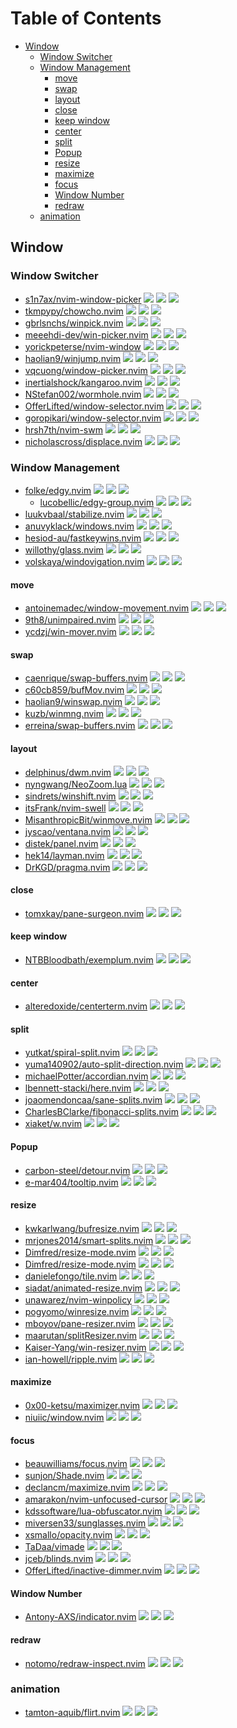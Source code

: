 # Table of Contents

<!-- toc -->

- [Window](#window)
  * [Window Switcher](#window-switcher)
  * [Window Management](#window-management)
    + [move](#move)
    + [swap](#swap)
    + [layout](#layout)
    + [close](#close)
    + [keep window](#keep-window)
    + [center](#center)
    + [split](#split)
    + [Popup](#popup)
    + [resize](#resize)
    + [maximize](#maximize)
    + [focus](#focus)
    + [Window Number](#window-number)
    + [redraw](#redraw)
  * [animation](#animation)

<!-- tocstop -->

## Window

### Window Switcher

- [s1n7ax/nvim-window-picker](https://github.com/s1n7ax/nvim-window-picker) ![](https://img.shields.io/github/stars/s1n7ax/nvim-window-picker) ![](https://img.shields.io/github/last-commit/s1n7ax/nvim-window-picker) ![](https://img.shields.io/github/commit-activity/y/s1n7ax/nvim-window-picker)
- [tkmpypy/chowcho.nvim](https://github.com/tkmpypy/chowcho.nvim) ![](https://img.shields.io/github/stars/tkmpypy/chowcho.nvim) ![](https://img.shields.io/github/last-commit/tkmpypy/chowcho.nvim) ![](https://img.shields.io/github/commit-activity/y/tkmpypy/chowcho.nvim)
- [gbrlsnchs/winpick.nvim](https://github.com/gbrlsnchs/winpick.nvim) ![](https://img.shields.io/github/stars/gbrlsnchs/winpick.nvim) ![](https://img.shields.io/github/last-commit/gbrlsnchs/winpick.nvim) ![](https://img.shields.io/github/commit-activity/y/gbrlsnchs/winpick.nvim)
- [meeehdi-dev/win-picker.nvim](https://github.com/meeehdi-dev/win-picker.nvim) ![](https://img.shields.io/github/stars/meeehdi-dev/win-picker.nvim) ![](https://img.shields.io/github/last-commit/meeehdi-dev/win-picker.nvim) ![](https://img.shields.io/github/commit-activity/y/meeehdi-dev/win-picker.nvim)
- [yorickpeterse/nvim-window](https://github.com/yorickpeterse/nvim-window) ![](https://img.shields.io/github/stars/yorickpeterse/nvim-window) ![](https://img.shields.io/github/last-commit/yorickpeterse/nvim-window) ![](https://img.shields.io/github/commit-activity/y/yorickpeterse/nvim-window)
- [haolian9/winjump.nvim](https://github.com/haolian9/winjump.nvim) ![](https://img.shields.io/github/stars/haolian9/winjump.nvim) ![](https://img.shields.io/github/last-commit/haolian9/winjump.nvim) ![](https://img.shields.io/github/commit-activity/y/haolian9/winjump.nvim)
- [vqcuong/window-picker.nvim](https://github.com/vqcuong/window-picker.nvim) ![](https://img.shields.io/github/stars/vqcuong/window-picker.nvim) ![](https://img.shields.io/github/last-commit/vqcuong/window-picker.nvim) ![](https://img.shields.io/github/commit-activity/y/vqcuong/window-picker.nvim)
- [inertialshock/kangaroo.nvim](https://github.com/inertialshock/kangaroo.nvim) ![](https://img.shields.io/github/stars/inertialshock/kangaroo.nvim) ![](https://img.shields.io/github/last-commit/inertialshock/kangaroo.nvim) ![](https://img.shields.io/github/commit-activity/y/inertialshock/kangaroo.nvim)
- [NStefan002/wormhole.nvim](https://github.com/NStefan002/wormhole.nvim) ![](https://img.shields.io/github/stars/NStefan002/wormhole.nvim) ![](https://img.shields.io/github/last-commit/NStefan002/wormhole.nvim) ![](https://img.shields.io/github/commit-activity/y/NStefan002/wormhole.nvim)
- [OfferLifted/window-selector.nvim](https://github.com/OfferLifted/window-selector.nvim) ![](https://img.shields.io/github/stars/OfferLifted/window-selector.nvim) ![](https://img.shields.io/github/last-commit/OfferLifted/window-selector.nvim) ![](https://img.shields.io/github/commit-activity/y/OfferLifted/window-selector.nvim)
- [goropikari/window-selector.nvim](https://github.com/goropikari/window-selector.nvim) ![](https://img.shields.io/github/stars/goropikari/window-selector.nvim) ![](https://img.shields.io/github/last-commit/goropikari/window-selector.nvim) ![](https://img.shields.io/github/commit-activity/y/goropikari/window-selector.nvim)
- [hrsh7th/nvim-swm](https://github.com/hrsh7th/nvim-swm) ![](https://img.shields.io/github/stars/hrsh7th/nvim-swm) ![](https://img.shields.io/github/last-commit/hrsh7th/nvim-swm) ![](https://img.shields.io/github/commit-activity/y/hrsh7th/nvim-swm)
- [nicholascross/displace.nvim](https://github.com/nicholascross/displace.nvim) ![](https://img.shields.io/github/stars/nicholascross/displace.nvim) ![](https://img.shields.io/github/last-commit/nicholascross/displace.nvim) ![](https://img.shields.io/github/commit-activity/y/nicholascross/displace.nvim)

### Window Management

- [folke/edgy.nvim](https://github.com/folke/edgy.nvim) ![](https://img.shields.io/github/stars/folke/edgy.nvim) ![](https://img.shields.io/github/last-commit/folke/edgy.nvim) ![](https://img.shields.io/github/commit-activity/y/folke/edgy.nvim)
  - [lucobellic/edgy-group.nvim](https://github.com/lucobellic/edgy-group.nvim) ![](https://img.shields.io/github/stars/lucobellic/edgy-group.nvim) ![](https://img.shields.io/github/last-commit/lucobellic/edgy-group.nvim) ![](https://img.shields.io/github/commit-activity/y/lucobellic/edgy-group.nvim)
- [luukvbaal/stabilize.nvim](https://github.com/luukvbaal/stabilize.nvim) ![](https://img.shields.io/github/stars/luukvbaal/stabilize.nvim) ![](https://img.shields.io/github/last-commit/luukvbaal/stabilize.nvim) ![](https://img.shields.io/github/commit-activity/y/luukvbaal/stabilize.nvim)
- [anuvyklack/windows.nvim](https://github.com/anuvyklack/windows.nvim) ![](https://img.shields.io/github/stars/anuvyklack/windows.nvim) ![](https://img.shields.io/github/last-commit/anuvyklack/windows.nvim) ![](https://img.shields.io/github/commit-activity/y/anuvyklack/windows.nvim)
- [hesiod-au/fastkeywins.nvim](https://github.com/hesiod-au/fastkeywins.nvim) ![](https://img.shields.io/github/stars/hesiod-au/fastkeywins.nvim) ![](https://img.shields.io/github/last-commit/hesiod-au/fastkeywins.nvim) ![](https://img.shields.io/github/commit-activity/y/hesiod-au/fastkeywins.nvim)
- [willothy/glass.nvim](https://github.com/willothy/glass.nvim) ![](https://img.shields.io/github/stars/willothy/glass.nvim) ![](https://img.shields.io/github/last-commit/willothy/glass.nvim) ![](https://img.shields.io/github/commit-activity/y/willothy/glass.nvim)
- [volskaya/windovigation.nvim](https://github.com/volskaya/windovigation.nvim) ![](https://img.shields.io/github/stars/volskaya/windovigation.nvim) ![](https://img.shields.io/github/last-commit/volskaya/windovigation.nvim) ![](https://img.shields.io/github/commit-activity/y/volskaya/windovigation.nvim)

#### move

- [antoinemadec/window-movement.nvim](https://github.com/antoinemadec/window-movement.nvim) ![](https://img.shields.io/github/stars/antoinemadec/window-movement.nvim) ![](https://img.shields.io/github/last-commit/antoinemadec/window-movement.nvim) ![](https://img.shields.io/github/commit-activity/y/antoinemadec/window-movement.nvim)
- [9th8/unimpaired.nvim](https://github.com/9th8/unimpaired.nvim) ![](https://img.shields.io/github/stars/9th8/unimpaired.nvim) ![](https://img.shields.io/github/last-commit/9th8/unimpaired.nvim) ![](https://img.shields.io/github/commit-activity/y/9th8/unimpaired.nvim)
- [ycdzj/win-mover.nvim](https://github.com/ycdzj/win-mover.nvim) ![](https://img.shields.io/github/stars/ycdzj/win-mover.nvim) ![](https://img.shields.io/github/last-commit/ycdzj/win-mover.nvim) ![](https://img.shields.io/github/commit-activity/y/ycdzj/win-mover.nvim)

#### swap

- [caenrique/swap-buffers.nvim](https://github.com/caenrique/swap-buffers.nvim) ![](https://img.shields.io/github/stars/caenrique/swap-buffers.nvim) ![](https://img.shields.io/github/last-commit/caenrique/swap-buffers.nvim) ![](https://img.shields.io/github/commit-activity/y/caenrique/swap-buffers.nvim)
- [c60cb859/bufMov.nvim](https://github.com/c60cb859/bufMov.nvim) ![](https://img.shields.io/github/stars/c60cb859/bufMov.nvim) ![](https://img.shields.io/github/last-commit/c60cb859/bufMov.nvim) ![](https://img.shields.io/github/commit-activity/y/c60cb859/bufMov.nvim)
- [haolian9/winswap.nvim](https://github.com/haolian9/winswap.nvim) ![](https://img.shields.io/github/stars/haolian9/winswap.nvim) ![](https://img.shields.io/github/last-commit/haolian9/winswap.nvim) ![](https://img.shields.io/github/commit-activity/y/haolian9/winswap.nvim)
- [kuzb/winmng.nvim](https://github.com/kuzb/winmng.nvim) ![](https://img.shields.io/github/stars/kuzb/winmng.nvim) ![](https://img.shields.io/github/last-commit/kuzb/winmng.nvim) ![](https://img.shields.io/github/commit-activity/y/kuzb/winmng.nvim)
- [erreina/swap-buffers.nvim](https://github.com/erreina/swap-buffers.nvim) ![](https://img.shields.io/github/stars/erreina/swap-buffers.nvim) ![](https://img.shields.io/github/last-commit/erreina/swap-buffers.nvim) ![](https://img.shields.io/github/commit-activity/y/erreina/swap-buffers.nvim)

#### layout

- [delphinus/dwm.nvim](https://github.com/delphinus/dwm.nvim) ![](https://img.shields.io/github/stars/delphinus/dwm.nvim) ![](https://img.shields.io/github/last-commit/delphinus/dwm.nvim) ![](https://img.shields.io/github/commit-activity/y/delphinus/dwm.nvim)
- [nyngwang/NeoZoom.lua](https://github.com/nyngwang/NeoZoom.lua) ![](https://img.shields.io/github/stars/nyngwang/NeoZoom.lua) ![](https://img.shields.io/github/last-commit/nyngwang/NeoZoom.lua) ![](https://img.shields.io/github/commit-activity/y/nyngwang/NeoZoom.lua)
- [sindrets/winshift.nvim](https://github.com/sindrets/winshift.nvim) ![](https://img.shields.io/github/stars/sindrets/winshift.nvim) ![](https://img.shields.io/github/last-commit/sindrets/winshift.nvim) ![](https://img.shields.io/github/commit-activity/y/sindrets/winshift.nvim)
- [itsFrank/nvim-swell](https://github.com/itsFrank/nvim-swell) ![](https://img.shields.io/github/stars/itsFrank/nvim-swell) ![](https://img.shields.io/github/last-commit/itsFrank/nvim-swell) ![](https://img.shields.io/github/commit-activity/y/itsFrank/nvim-swell)
- [MisanthropicBit/winmove.nvim](https://github.com/MisanthropicBit/winmove.nvim) ![](https://img.shields.io/github/stars/MisanthropicBit/winmove.nvim) ![](https://img.shields.io/github/last-commit/MisanthropicBit/winmove.nvim) ![](https://img.shields.io/github/commit-activity/y/MisanthropicBit/winmove.nvim)
- [jyscao/ventana.nvim](https://github.com/jyscao/ventana.nvim) ![](https://img.shields.io/github/stars/jyscao/ventana.nvim) ![](https://img.shields.io/github/last-commit/jyscao/ventana.nvim) ![](https://img.shields.io/github/commit-activity/y/jyscao/ventana.nvim)
- [distek/panel.nvim](https://github.com/distek/panel.nvim) ![](https://img.shields.io/github/stars/distek/panel.nvim) ![](https://img.shields.io/github/last-commit/distek/panel.nvim) ![](https://img.shields.io/github/commit-activity/y/distek/panel.nvim)
- [hek14/layman.nvim](https://github.com/hek14/layman.nvim) ![](https://img.shields.io/github/stars/hek14/layman.nvim) ![](https://img.shields.io/github/last-commit/hek14/layman.nvim) ![](https://img.shields.io/github/commit-activity/y/hek14/layman.nvim)
- [DrKGD/pragma.nvim](https://github.com/DrKGD/pragma.nvim) ![](https://img.shields.io/github/stars/DrKGD/pragma.nvim) ![](https://img.shields.io/github/last-commit/DrKGD/pragma.nvim) ![](https://img.shields.io/github/commit-activity/y/DrKGD/pragma.nvim)

#### close

- [tomxkay/pane-surgeon.nvim](https://github.com/tomxkay/pane-surgeon.nvim) ![](https://img.shields.io/github/stars/tomxkay/pane-surgeon.nvim) ![](https://img.shields.io/github/last-commit/tomxkay/pane-surgeon.nvim) ![](https://img.shields.io/github/commit-activity/y/tomxkay/pane-surgeon.nvim)

#### keep window

- [NTBBloodbath/exemplum.nvim](https://github.com/NTBBloodbath/exemplum.nvim) ![](https://img.shields.io/github/stars/NTBBloodbath/exemplum.nvim) ![](https://img.shields.io/github/last-commit/NTBBloodbath/exemplum.nvim) ![](https://img.shields.io/github/commit-activity/y/NTBBloodbath/exemplum.nvim)

#### center

- [alteredoxide/centerterm.nvim](https://github.com/alteredoxide/centerterm.nvim) ![](https://img.shields.io/github/stars/alteredoxide/centerterm.nvim) ![](https://img.shields.io/github/last-commit/alteredoxide/centerterm.nvim) ![](https://img.shields.io/github/commit-activity/y/alteredoxide/centerterm.nvim)

#### split

- [yutkat/spiral-split.nvim](https://github.com/yutkat/spiral-split.nvim) ![](https://img.shields.io/github/stars/yutkat/spiral-split.nvim) ![](https://img.shields.io/github/last-commit/yutkat/spiral-split.nvim) ![](https://img.shields.io/github/commit-activity/y/yutkat/spiral-split.nvim)
- [yuma140902/auto-split-direction.nvim](https://github.com/yuma140902/auto-split-direction.nvim) ![](https://img.shields.io/github/stars/yuma140902/auto-split-direction.nvim) ![](https://img.shields.io/github/last-commit/yuma140902/auto-split-direction.nvim) ![](https://img.shields.io/github/commit-activity/y/yuma140902/auto-split-direction.nvim)
- [michaelPotter/accordian.nvim](https://github.com/michaelPotter/accordian.nvim) ![](https://img.shields.io/github/stars/michaelPotter/accordian.nvim) ![](https://img.shields.io/github/last-commit/michaelPotter/accordian.nvim) ![](https://img.shields.io/github/commit-activity/y/michaelPotter/accordian.nvim)
- [lbennett-stacki/here.nvim](https://github.com/lbennett-stacki/here.nvim) ![](https://img.shields.io/github/stars/lbennett-stacki/here.nvim) ![](https://img.shields.io/github/last-commit/lbennett-stacki/here.nvim) ![](https://img.shields.io/github/commit-activity/y/lbennett-stacki/here.nvim)
- [joaomendoncaa/sane-splits.nvim](https://github.com/joaomendoncaa/sane-splits.nvim) ![](https://img.shields.io/github/stars/joaomendoncaa/sane-splits.nvim) ![](https://img.shields.io/github/last-commit/joaomendoncaa/sane-splits.nvim) ![](https://img.shields.io/github/commit-activity/y/joaomendoncaa/sane-splits.nvim)
- [CharlesBClarke/fibonacci-splits.nvim](https://github.com/CharlesBClarke/fibonacci-splits.nvim) ![](https://img.shields.io/github/stars/CharlesBClarke/fibonacci-splits.nvim) ![](https://img.shields.io/github/last-commit/CharlesBClarke/fibonacci-splits.nvim) ![](https://img.shields.io/github/commit-activity/y/CharlesBClarke/fibonacci-splits.nvim)
- [xiaket/w.nvim](https://github.com/xiaket/w.nvim) ![](https://img.shields.io/github/stars/xiaket/w.nvim) ![](https://img.shields.io/github/last-commit/xiaket/w.nvim) ![](https://img.shields.io/github/commit-activity/y/xiaket/w.nvim)

#### Popup

- [carbon-steel/detour.nvim](https://github.com/carbon-steel/detour.nvim) ![](https://img.shields.io/github/stars/carbon-steel/detour.nvim) ![](https://img.shields.io/github/last-commit/carbon-steel/detour.nvim) ![](https://img.shields.io/github/commit-activity/y/carbon-steel/detour.nvim)
- [e-mar404/tooltip.nvim](https://github.com/e-mar404/tooltip.nvim) ![](https://img.shields.io/github/stars/e-mar404/tooltip.nvim) ![](https://img.shields.io/github/last-commit/e-mar404/tooltip.nvim) ![](https://img.shields.io/github/commit-activity/y/e-mar404/tooltip.nvim)

#### resize

- [kwkarlwang/bufresize.nvim](https://github.com/kwkarlwang/bufresize.nvim) ![](https://img.shields.io/github/stars/kwkarlwang/bufresize.nvim) ![](https://img.shields.io/github/last-commit/kwkarlwang/bufresize.nvim) ![](https://img.shields.io/github/commit-activity/y/kwkarlwang/bufresize.nvim)
- [mrjones2014/smart-splits.nvim](https://github.com/mrjones2014/smart-splits.nvim) ![](https://img.shields.io/github/stars/mrjones2014/smart-splits.nvim) ![](https://img.shields.io/github/last-commit/mrjones2014/smart-splits.nvim) ![](https://img.shields.io/github/commit-activity/y/mrjones2014/smart-splits.nvim)
- [Dimfred/resize-mode.nvim](https://github.com/Dimfred/resize-mode.nvim) ![](https://img.shields.io/github/stars/Dimfred/resize-mode.nvim) ![](https://img.shields.io/github/last-commit/Dimfred/resize-mode.nvim) ![](https://img.shields.io/github/commit-activity/y/Dimfred/resize-mode.nvim)
- [Dimfred/resize-mode.nvim](https://github.com/Dimfred/resize-mode.nvim) ![](https://img.shields.io/github/stars/Dimfred/resize-mode.nvim) ![](https://img.shields.io/github/last-commit/Dimfred/resize-mode.nvim) ![](https://img.shields.io/github/commit-activity/y/Dimfred/resize-mode.nvim)
- [danielefongo/tile.nvim](https://github.com/danielefongo/tile.nvim) ![](https://img.shields.io/github/stars/danielefongo/tile.nvim) ![](https://img.shields.io/github/last-commit/danielefongo/tile.nvim) ![](https://img.shields.io/github/commit-activity/y/danielefongo/tile.nvim)
- [siadat/animated-resize.nvim](https://github.com/siadat/animated-resize.nvim) ![](https://img.shields.io/github/stars/siadat/animated-resize.nvim) ![](https://img.shields.io/github/last-commit/siadat/animated-resize.nvim) ![](https://img.shields.io/github/commit-activity/y/siadat/animated-resize.nvim)
- [unawarez/nvim-winpolicy](https://github.com/unawarez/nvim-winpolicy) ![](https://img.shields.io/github/stars/unawarez/nvim-winpolicy) ![](https://img.shields.io/github/last-commit/unawarez/nvim-winpolicy) ![](https://img.shields.io/github/commit-activity/y/unawarez/nvim-winpolicy)
- [pogyomo/winresize.nvim](https://github.com/pogyomo/winresize.nvim) ![](https://img.shields.io/github/stars/pogyomo/winresize.nvim) ![](https://img.shields.io/github/last-commit/pogyomo/winresize.nvim) ![](https://img.shields.io/github/commit-activity/y/pogyomo/winresize.nvim)
- [mboyov/pane-resizer.nvim](https://github.com/mboyov/pane-resizer.nvim) ![](https://img.shields.io/github/stars/mboyov/pane-resizer.nvim) ![](https://img.shields.io/github/last-commit/mboyov/pane-resizer.nvim) ![](https://img.shields.io/github/commit-activity/y/mboyov/pane-resizer.nvim)
- [maarutan/splitResizer.nvim](https://github.com/maarutan/splitResizer.nvim) ![](https://img.shields.io/github/stars/maarutan/splitResizer.nvim) ![](https://img.shields.io/github/last-commit/maarutan/splitResizer.nvim) ![](https://img.shields.io/github/commit-activity/y/maarutan/splitResizer.nvim)
- [Kaiser-Yang/win-resizer.nvim](https://github.com/Kaiser-Yang/win-resizer.nvim) ![](https://img.shields.io/github/stars/Kaiser-Yang/win-resizer.nvim) ![](https://img.shields.io/github/last-commit/Kaiser-Yang/win-resizer.nvim) ![](https://img.shields.io/github/commit-activity/y/Kaiser-Yang/win-resizer.nvim)
- [ian-howell/ripple.nvim](https://github.com/ian-howell/ripple.nvim) ![](https://img.shields.io/github/stars/ian-howell/ripple.nvim) ![](https://img.shields.io/github/last-commit/ian-howell/ripple.nvim) ![](https://img.shields.io/github/commit-activity/y/ian-howell/ripple.nvim)

#### maximize

- [0x00-ketsu/maximizer.nvim](https://github.com/0x00-ketsu/maximizer.nvim) ![](https://img.shields.io/github/stars/0x00-ketsu/maximizer.nvim) ![](https://img.shields.io/github/last-commit/0x00-ketsu/maximizer.nvim) ![](https://img.shields.io/github/commit-activity/y/0x00-ketsu/maximizer.nvim)
- [niuiic/window.nvim](https://github.com/niuiic/window.nvim) ![](https://img.shields.io/github/stars/niuiic/window.nvim) ![](https://img.shields.io/github/last-commit/niuiic/window.nvim) ![](https://img.shields.io/github/commit-activity/y/niuiic/window.nvim)

#### focus

- [beauwilliams/focus.nvim](https://github.com/beauwilliams/focus.nvim) ![](https://img.shields.io/github/stars/beauwilliams/focus.nvim) ![](https://img.shields.io/github/last-commit/beauwilliams/focus.nvim) ![](https://img.shields.io/github/commit-activity/y/beauwilliams/focus.nvim)
- [sunjon/Shade.nvim](https://github.com/sunjon/Shade.nvim) ![](https://img.shields.io/github/stars/sunjon/Shade.nvim) ![](https://img.shields.io/github/last-commit/sunjon/Shade.nvim) ![](https://img.shields.io/github/commit-activity/y/sunjon/Shade.nvim)
- [declancm/maximize.nvim](https://github.com/declancm/maximize.nvim) ![](https://img.shields.io/github/stars/declancm/maximize.nvim) ![](https://img.shields.io/github/last-commit/declancm/maximize.nvim) ![](https://img.shields.io/github/commit-activity/y/declancm/maximize.nvim)
- [amarakon/nvim-unfocused-cursor](https://github.com/amarakon/nvim-unfocused-cursor) ![](https://img.shields.io/github/stars/amarakon/nvim-unfocused-cursor) ![](https://img.shields.io/github/last-commit/amarakon/nvim-unfocused-cursor) ![](https://img.shields.io/github/commit-activity/y/amarakon/nvim-unfocused-cursor)
- [kdssoftware/lua-obfuscator.nvim](https://github.com/kdssoftware/lua-obfuscator.nvim) ![](https://img.shields.io/github/stars/kdssoftware/lua-obfuscator.nvim) ![](https://img.shields.io/github/last-commit/kdssoftware/lua-obfuscator.nvim) ![](https://img.shields.io/github/commit-activity/y/kdssoftware/lua-obfuscator.nvim)
- [miversen33/sunglasses.nvim](https://github.com/miversen33/sunglasses.nvim) ![](https://img.shields.io/github/stars/miversen33/sunglasses.nvim) ![](https://img.shields.io/github/last-commit/miversen33/sunglasses.nvim) ![](https://img.shields.io/github/commit-activity/y/miversen33/sunglasses.nvim)
- [xsmallo/opacity.nvim](https://github.com/xsmallo/opacity.nvim) ![](https://img.shields.io/github/stars/xsmallo/opacity.nvim) ![](https://img.shields.io/github/last-commit/xsmallo/opacity.nvim) ![](https://img.shields.io/github/commit-activity/y/xsmallo/opacity.nvim)
- [TaDaa/vimade](https://github.com/TaDaa/vimade) ![](https://img.shields.io/github/stars/TaDaa/vimade) ![](https://img.shields.io/github/last-commit/TaDaa/vimade) ![](https://img.shields.io/github/commit-activity/y/TaDaa/vimade)
- [jceb/blinds.nvim](https://github.com/jceb/blinds.nvim) ![](https://img.shields.io/github/stars/jceb/blinds.nvim) ![](https://img.shields.io/github/last-commit/jceb/blinds.nvim) ![](https://img.shields.io/github/commit-activity/y/jceb/blinds.nvim)
- [OfferLifted/inactive-dimmer.nvim](https://github.com/OfferLifted/inactive-dimmer.nvim) ![](https://img.shields.io/github/stars/OfferLifted/inactive-dimmer.nvim) ![](https://img.shields.io/github/last-commit/OfferLifted/inactive-dimmer.nvim) ![](https://img.shields.io/github/commit-activity/y/OfferLifted/inactive-dimmer.nvim)

#### Window Number

- [Antony-AXS/indicator.nvim](https://github.com/Antony-AXS/indicator.nvim) ![](https://img.shields.io/github/stars/Antony-AXS/indicator.nvim) ![](https://img.shields.io/github/last-commit/Antony-AXS/indicator.nvim) ![](https://img.shields.io/github/commit-activity/y/Antony-AXS/indicator.nvim)

#### redraw

- [notomo/redraw-inspect.nvim](https://github.com/notomo/redraw-inspect.nvim) ![](https://img.shields.io/github/stars/notomo/redraw-inspect.nvim) ![](https://img.shields.io/github/last-commit/notomo/redraw-inspect.nvim) ![](https://img.shields.io/github/commit-activity/y/notomo/redraw-inspect.nvim)

### animation

- [tamton-aquib/flirt.nvim](https://github.com/tamton-aquib/flirt.nvim) ![](https://img.shields.io/github/stars/tamton-aquib/flirt.nvim) ![](https://img.shields.io/github/last-commit/tamton-aquib/flirt.nvim) ![](https://img.shields.io/github/commit-activity/y/tamton-aquib/flirt.nvim)

